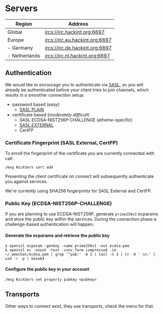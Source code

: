 # Servers

| Region        | Address                           |
|---------------|----------------------------------|
| Global        | <ircs://irc.hackint.org:6697>    |
| Europe        | <ircs://irc.eu.hackint.org:6697> |
| - Germany     | <ircs://irc.de.hackint.org:6697> |
| - Netherlands | <ircs://irc.nl.hackint.org:6697> |

## Authentication

We would like to encourage you to authenticate via [SASL], so you will
already be authenticated before your client tries to join channels,
which results in a smoother connection setup.

- password based (*easy*)
  - [SASL PLAIN]
- certificate based (*moderately difficult*)
  - SASL ECDSA-NIST256P-CHALLENGE (atheme-specific)
  - [SASL EXTERNAL]
  - CertFP

### Certificate Fingerprint (SASL External, CertFP)

To enroll the fingerprint of the certificate you are currently connected
with call:

```
/msg NickServ cert add
```

Presenting the client certificate on connect will subsequently
authenticate you against services.

We're currently using SHA256 fingerprints for SASL External and CertFP.

### Public Key (ECDSA-NIST256P-CHALLENGE)

If you are planning to use ECDSA-NIST256P, generate `prime256v1` ecparams
and store the public key within the services. During the connection phase
a challenge-based authentication will happen.

#### Generate the ecparams and retrieve the public key

```
$ openssl ecparam -genkey -name prime256v1 -out ecdsa.pem
$ openssl ec -noout -text -conv_form compressed -in ~/.weechat/ecdsa.pem | grep '^pub:' -A 3 | tail -n 3 | tr -d ' \n:' | xxd -r -p | base64
```

#### Configure the public key in your account

```
/msg NickServ set property pubkey <pubkey>
```

## Transports

Other ways to connect exist, they use transports, check the menu for that.

[SASL]: https://ircv3.net/docs/sasl-mechs
[SASL PLAIN]: https://tools.ietf.org/search/rfc4616
[SASL EXTERNAL]: https://tools.ietf.org/html/rfc4422#appendix-A

